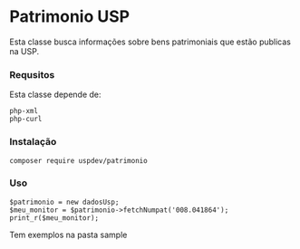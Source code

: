 # Patrimonio USP

Esta classe busca informações sobre bens patrimoniais que estão publicas na USP.

### Requsitos

Esta classe depende de:

    php-xml
    php-curl

### Instalação

    composer require uspdev/patrimonio

### Uso

    $patrimonio = new dadosUsp;
    $meu_monitor = $patrimonio->fetchNumpat('008.041864');
    print_r($meu_monitor);
    
Tem exemplos na pasta sample
